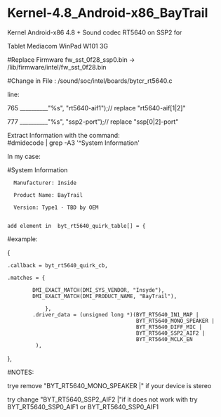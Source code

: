 # Kernel-4.8_Android-x86_BayTrail





  Kernel Android-x86 4.8 + Sound codec RT5640 on SSP2 for
	
Tablet Mediacom WinPad W101 3G
	
#Replace Firmware 
fw_sst_0f28_ssp0.bin -> /lib/firmware/intel/fw_sst_0f28.bin

#Change in File : 
/sound/soc/intel/boards/bytcr_rt5640.c

line:

765             __________"%s", "rt5640-aif1");// replace "rt5640-aif[1|2]" 


777             __________"%s", "ssp2-port");// replace "ssp[0|2]-port"

Extract Information with the command:	
#dmidecode | grep -A3 '^System Information'

In my case:

#System Information

      Manufacturer: Inside

      Product Name: BayTrail

      Version: Type1 - TBD by OEM
 
 
    add element in  byt_rt5640_quirk_table[] = {

#example:

 {
 
 	.callback = byt_rt5640_quirk_cb,    
    
	.matches = {    
    
	        DMI_EXACT_MATCH(DMI_SYS_VENDOR, "Insyde"),        
	        DMI_EXACT_MATCH(DMI_PRODUCT_NAME, "BayTrail"),
        
	            },
	        .driver_data = (unsigned long *)(BYT_RT5640_IN1_MAP |
				                             BYT_RT5640_MONO_SPEAKER |
				                             BYT_RT5640_DIFF_MIC |
					                         BYT_RT5640_SSP2_AIF2 |
					                         BYT_RT5640_MCLK_EN
			 ),
},

#NOTES:

trye remove "BYT_RT5640_MONO_SPEAKER |"	if your device is stereo

try change  "BYT_RT5640_SSP2_AIF2 |"if it does not work with try BYT_RT5640_SSP0_AIF1 or BYT_RT5640_SSP0_AIF1
